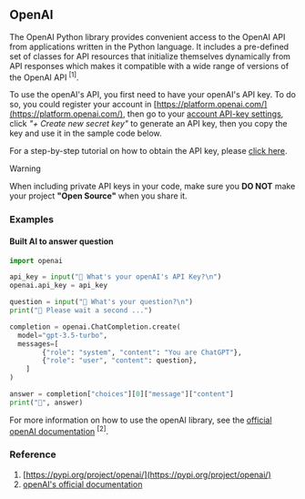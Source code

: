## OpenAI

The OpenAI Python library provides convenient access to the OpenAI API from applications written in the Python language. It includes a pre-defined set of classes for API resources that initialize themselves dynamically from API responses which makes it compatible with a wide range of versions of the OpenAI API <sup>\[1\]</sup>.

To use the openAI's API, you first need to have your openAI's API key. To do so, you could register your account in [https://platform.openai.com/](https://platform.openai.com/), then go to your [account API-key settings](https://platform.openai.com/account/api-keys), click _"+ Create new secret key"_ to generate an API key, then you copy the key and use it in the sample code below. 

For a step-by-step tutorial on how to obtain the API key, please <a href="https://docs.oyoclass.com/cloudservices/ai/openai/" target="_blank">click here</a>.

<div class="notebox notebox-danger">
    <p class="notebox-title">
        Warning
    </p>
    <p>
        When including private API keys in your code, make sure you <b>DO NOT</b> make your project <b>"Open Source"</b> when you share it.
    </p>
</div>

### Examples

#### Built AI to answer question

```python
import openai

api_key = input("🤖 What's your openAI's API Key?\n")
openai.api_key = api_key

question = input("🤖 What's your question?\n")
print("🤖 Please wait a second ...")

completion = openai.ChatCompletion.create(
  model="gpt-3.5-turbo",
  messages=[
        {"role": "system", "content": "You are ChatGPT"},
        {"role": "user", "content": question},
    ]
)

answer = completion["choices"][0]["message"]["content"]
print("🤖", answer)
```

For more information on how to use the openAI library, see the [official openAI documentation](https://platform.openai.com/docs/introduction) <sup>\[2\]</sup>.

### Reference

1. [https://pypi.org/project/openai/](https://pypi.org/project/openai/)
1. [openAI's official documentation](https://platform.openai.com/docs/introduction)
